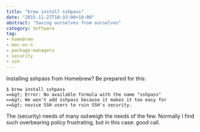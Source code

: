 ```yaml
---
title: "brew install sshpass"
date: "2015-11-27T10:33:00+10:00"
abstract: "Saving ourselves from ourselves"
category: Software
tag:
- homebrew
- mac-os-x
- package-managers
- security
- ssh
---
```

Installing sshpass from Homebrew? Be prepared for this:

    $ brew install sshpass
    ==&gt; Error: No available formula with the name "sshpass" 
    ==&gt; We won't add sshpass because it makes it too easy for 
    ==&gt; novice SSH users to ruin SSH's security.

The (security) needs of many outweigh the needs of the few. Normally I find such overbearing policy frustrating, but in this case: good call.
